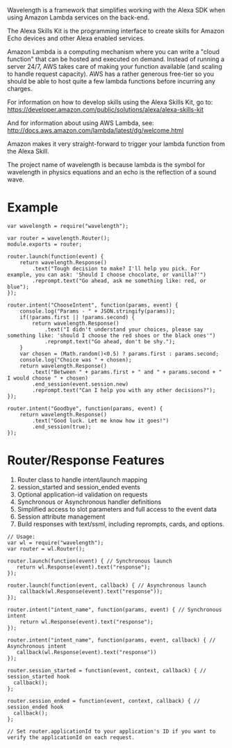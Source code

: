 Wavelength is a framework that simplifies working with the Alexa SDK
when using Amazon Lambda services on the back-end. 

The Alexa Skills Kit is the programming interface to create skills for
Amazon Echo devices and other Alexa enabled services.

Amazon Lambda is a computing mechanism where you can write a "cloud function"
that can be hosted and executed on demand. Instead of running a server
24/7, AWS takes care of making your function available (and scaling
to handle request capacity). AWS has a rather generous free-tier so
you should be able to host quite a few lambda functions before incurring any 
charges.

For information on how to develop skills using the Alexa Skills Kit,
go to: https://developer.amazon.com/public/solutions/alexa/alexa-skills-kit

And for information about using AWS Lambda, see:
http://docs.aws.amazon.com/lambda/latest/dg/welcome.html

Amazon makes it very straight-forward to trigger your lambda function 
from the Alexa Skill.

The project name of wavelength is because lambda is the symbol for 
wavelength in physics equations and an echo is the reflection of a sound wave.

# Example
```node
var wavelength = require("wavelength");

var router = wavelength.Router();
module.exports = router;

router.launch(function(event) {
	return wavelength.Response()
		.text("Tough decision to make? I'll help you pick. For example, you can ask: 'Should I choose chocolate, or vanilla?'")
		.reprompt.text("Go ahead, ask me something like: red, or blue");
});

router.intent("ChooseIntent", function(params, event) {
	console.log("Params - " + JSON.stringify(params));
	if(!params.first || !params.second) {
		return wavelength.Response()
			.text("I didn't understand your choices, please say something like: 'should I choose the red shoes or the black ones'")
			.reprompt.text("Go ahead, don't be shy.");
	}
	var chosen = (Math.random()<0.5) ? params.first : params.second;
	console.log("Choice was " + chosen);
	return wavelength.Response()
		.text("Between " + params.first + " and " + params.second + " I would choose " + chosen)
		.end_session(event.session.new)
		.reprompt.text("Can I help you with any other decisions?");
});

router.intent("Goodbye", function(params, event) {
	return wavelength.Response()
		.text("Good luck. Let me know how it goes!")
		.end_session(true);
});
```

# Router/Response Features
1. Router class to handle intent/launch mapping
2. session_started and session_ended events
3. Optional application-id validation on requests
4. Synchronous or Asynchronous handler definitions
5. Simplified access to slot parameters and full access to the event data
6. Session attribute management
7. Build responses with text/ssml, including reprompts, cards, and options.

```node
// Usage:
var wl = require("wavelength");
var router = wl.Router();

router.launch(function(event) { // Synchronous launch
   return wl.Response(event).text("response");
});

router.launch(function(event, callback) { // Asynchronous launch
    callback(wl.Response(event).text("response"));
});

router.intent("intent_name", function(params, event) { // Synchronous intent
    return wl.Response(event).text("response");
});

router.intent("intent_name", function(params, event, callback) { // Asynchronous intent
   callback(wl.Response(event).text("response"))
});

router.session_started = function(event, context, callback) { // session_started hook
  callback();
};

router.session_ended = function(event, context, callback) { // session_ended hook
  callback();
};

// Set router.applicationId to your application's ID if you want to verify the applicationId on each request.
```
